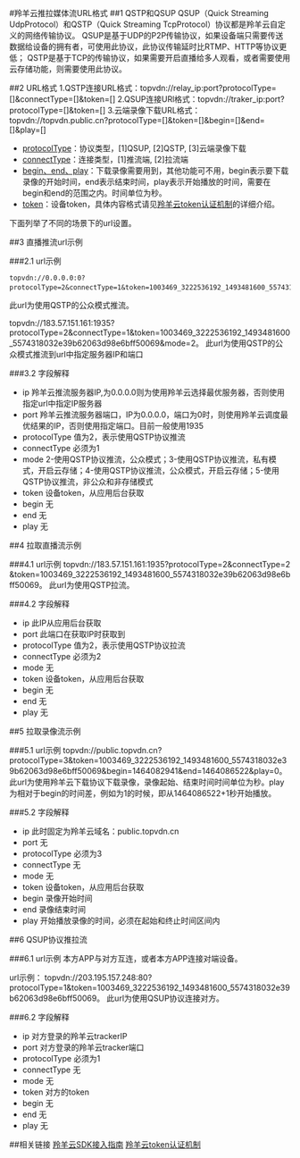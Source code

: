 #羚羊云推拉媒体流URL格式
##1 QSTP和QSUP
QSUP（Quick Streaming UdpProtocol）和QSTP（Quick Streaming TcpProtocol）协议都是羚羊云自定义的网络传输协议。
QSUP是基于UDP的P2P传输协议，如果设备端只需要传送数据给设备的拥有者，可使用此协议，此协议传输延时比RTMP、HTTP等协议更低；
QSTP是基于TCP的传输协议，如果需要开启直播给多人观看，或者需要使用云存储功能，则需要使用此协议。

##2 URL格式
  1.QSTP连接URL格式：topvdn://relay_ip:port?protocolType=[]&connectType=[]&token=[]
  2.QSUP连接URl格式：topvdn://traker_ip:port?protocolType=[]&token=[]
  3.云端录像下载URL格式：topvdn://topvdn.public.cn?protocolType=[]&token=[]&begin=[]&end=[]&play=[]

- <u>protocolType</u>：协议类型，[1]QSUP, [2]QSTP, [3]云端录像下载
- <u>connectType</u>：连接类型，[1]推流端, [2]拉流端
- <u>begin、end、play</u>：下载录像需要用到，其他功能可不用，begin表示要下载录像的开始时间，end表示结束时间，play表示开始播放的时间，需要在begin和end的范围之内。时间单位为秒。
- <u>token</u>：设备token，具体内容格式请见[羚羊云token认证机制](http://doc.topvdn.com/api/#!public-doc/token_format.md)的详细介绍。

下面列举了不同的场景下的url设置。

##3 直播推流url示例

###2.1 url示例
```
topvdn://0.0.0.0:0?protocolType=2&connectType=1&token=1003469_3222536192_1493481600_5574318032e39b62063d98e6bff50069&mode=2。
```
此url为使用QSTP的公众模式推流。

topvdn://183.57.151.161:1935?protocolType=2&connectType=1&token=1003469_3222536192_1493481600_5574318032e39b62063d98e6bff50069&mode=2。
此url为使用QSTP的公众模式推流到url中指定服务器IP和端口

###3.2 字段解释
- ip 羚羊云推流服务器IP,为0.0.0.0则为使用羚羊云选择最优服务器，否则使用指定url中指定IP服务器
- port 羚羊云推流服务器端口，IP为0.0.0.0，端口为0时，则使用羚羊云调度最优结果的IP，否则使用指定端口。目前一般使用1935 
- protocolType 值为2，表示使用QSTP协议推流
- connectType 必须为1
- mode 2-使用QSTP协议推流，公众模式；3-使用QSTP协议推流，私有模式，开启云存储；4-使用QSTP协议推流，公众模式，开启云存储；5-使用QSTP协议推流，非公众和非存储模式
- token 设备token，从应用后台获取
- begin 无
- end 无
- play 无

##4 拉取直播流示例

###4.1 url示例
topvdn://183.57.151.161:1935?protocolType=2&connectType=2 &token=1003469_3222536192_1493481600_5574318032e39b62063d98e6bff50069。
此url为使用QSTP拉流。

###4.2 字段解释
- ip 此IP从应用后台获取
- port 此端口在获取IP时获取到 
- protocolType 值为2，表示使用QSTP协议拉流
- connectType 必须为2
- mode 无
- token 设备token，从应用后台获取
- begin 无
- end 无
- play 无

##5 拉取录像流示例

###5.1 url示例
topvdn://public.topvdn.cn?protocolType=3&token=1003469_3222536192_1493481600_5574318032e39b62063d98e6bff50069&begin=1464082941&end=1464086522&play=0。
此url为使用羚羊云下载协议下载录像，录像起始、结束时间时间单位为秒。play为相对于begin的时间差，例如为1的时候，即从1464086522+1秒开始播放。

###5.2 字段解释
- ip 此时固定为羚羊云域名：public.topvdn.cn
- port 无
- protocolType 必须为3
- connectType 无
- mode 无
- token 设备token，从应用后台获取
- begin 录像开始时间
- end 录像结束时间
- play 开始播放录像的时间，必须在起始和终止时间区间内

##6 QSUP协议推拉流

###6.1 url示例
本方APP与对方互连，或者本方APP连接对端设备。

url示例：
topvdn://203.195.157.248:80?protocolType=1&token=1003469_3222536192_1493481600_5574318032e39b62063d98e6bff50069。
此url为使用QSUP协议连接对方。

###6.2 字段解释
- ip 对方登录的羚羊云trackerIP
- port 对方登录的羚羊云tracker端口
- protocolType 必须为1
- connectType 无
- mode 无
- token 对方的token
- begin 无
- end 无
- play 无

##相关链接
[羚羊云SDK接入指南](http://doc.topvdn.com/api/index.html#!public-doc/integration.md)
[羚羊云token认证机制](http://doc.topvdn.com/api/index.html#!public-doc/token_format.md)
